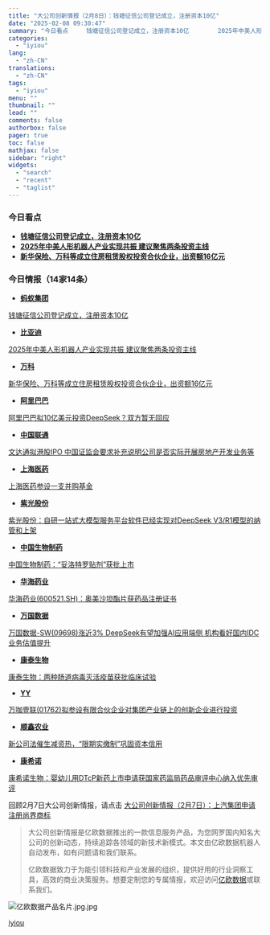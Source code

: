 ```yaml
---
title: "大公司创新情报（2月8日）：钱塘征信公司登记成立，注册资本10亿"
date: "2025-02-08 09:30:47"
summary: "今日看点     钱塘征信公司登记成立，注册资本10亿        2025年中美人形机器人产..."
categories:
  - "iyiou"
lang:
  - "zh-CN"
translations:
  - "zh-CN"
tags:
  - "iyiou"
menu: ""
thumbnail: ""
lead: ""
comments: false
authorbox: false
pager: true
toc: false
mathjax: false
sidebar: "right"
widgets:
  - "search"
  - "recent"
  - "taglist"
---
```


### 今日看点

* [**钱塘征信公司登记成立，注册资本10亿**](https://data.iyiou.com/intelligence/details/9b01b519fbe06b97b80b31cdf09f8a22?source=iyiou.dgs)
* [**2025年中美人形机器人产业实现共振 建议聚焦两条投资主线**](https://data.iyiou.com/intelligence/details/4ca754802708cc3492b7d76b5b8f32f6?source=iyiou.dgs)
* [**新华保险、万科等成立住房租赁股权投资合伙企业，出资额16亿元**](https://data.iyiou.com/intelligence/details/0a9bdac270136319263f2dfa88d0cd9f?source=iyiou.dgs)

  


### 今日情报（14家14条）

* **[蚂蚁集团](https://data.iyiou.com/company/details/488c459718bb9a750996affabf599189/profile?source=iyiou.dgs)**

[钱塘征信公司登记成立，注册资本10亿](https://data.iyiou.com/intelligence/details/9b01b519fbe06b97b80b31cdf09f8a22?source=iyiou.dgs)

* **[比亚迪](https://data.iyiou.com/company/details/d7ed6785447a172e229f2ee8abfadf4f/profile?source=iyiou.dgs)**

 [2025年中美人形机器人产业实现共振 建议聚焦两条投资主线](https://data.iyiou.com/intelligence/details/4ca754802708cc3492b7d76b5b8f32f6?source=iyiou.dgs)

* **[万科](https://data.iyiou.com/company/details/bc8679b560d7082ed571264284333196/profile?source=iyiou.dgs)**

[新华保险、万科等成立住房租赁股权投资合伙企业，出资额16亿元](https://data.iyiou.com/intelligence/details/0a9bdac270136319263f2dfa88d0cd9f?source=iyiou.dgs)

* **[阿里巴巴](https://data.iyiou.com/company/details/463f19d5f3476dd5ec65bfd48ca61223/profile?source=iyiou.dgs)**

[阿里巴巴拟10亿美元投资DeepSeek？双方暂无回应](https://data.iyiou.com/intelligence/details/ae1564d21e9d7a9378b4d3895ad78dc0?source=iyiou.dgs)

* **[中国联通](https://data.iyiou.com/company/details/f95ce8317b68d8b5ec79af35c6abf9d9/profile?source=iyiou.dgs)**

 [文达通拟港股IPO 中国证监会要求补充说明公司是否实际开展房地产开发业务等](https://data.iyiou.com/intelligence/details/46bb3b3296b1b4c380b8a1a16d4fc971?source=iyiou.dgs)

* **[上海医药](https://data.iyiou.com/company/details/79cf476230ba57b997568e5157f3c0cc/profile?source=iyiou.dgs)**

[上海医药参设一支并购基金](https://data.iyiou.com/intelligence/details/fd839b004c6fc60924e06f00b21a3b54?source=iyiou.dgs)

* **[紫光股份](https://data.iyiou.com/company/details/20ad35b7b9d72b6a519b5277c915da51/profile?source=iyiou.dgs)**

[紫光股份：自研一站式大模型服务平台软件已经实现对DeepSeek V3/R1模型的纳管和上架](https://data.iyiou.com/intelligence/details/bcb38d0f2f43bc5dedee7eff870a93a2?source=iyiou.dgs)

* **[中国生物制药](https://data.iyiou.com/company/details/2037d8f669ceb881fdb760f24e603c29/profile?source=iyiou.dgs)**

[中国生物制药：“妥洛特罗贴剂”获批上市](https://data.iyiou.com/intelligence/details/6862e68c7455e2b8a5aba95fd173f6f9?source=iyiou.dgs)

* **[华海药业](https://data.iyiou.com/company/details/ebc8bca9a86dfdd1e79cd51575767af3/profile?source=iyiou.dgs)**

[华海药业(600521.SH)：奥美沙坦酯片获药品注册证书](https://data.iyiou.com/intelligence/details/a12b663b56398e58a4f56fd63babfeb5?source=iyiou.dgs)

* **[万国数据](https://data.iyiou.com/company/details/b5fd6aba436670566e19ab3bf93e9dbe/profile?source=iyiou.dgs)**

 [万国数据-SW(09698)涨近3% DeepSeek有望加强AI应用端侧 机构看好国内IDC业务估值提升](https://data.iyiou.com/intelligence/details/59ccc8f74a247e18c6b648ce0be32689?source=iyiou.dgs)

* **[康泰生物](https://data.iyiou.com/company/details/f96408e8f413b650a0562bfc8f2dae6d/profile?source=iyiou.dgs)**

[康泰生物：两种肠道病毒灭活疫苗获批临床试验](https://data.iyiou.com/intelligence/details/2e312671543f3034223898fda4bd504b?source=iyiou.dgs)

* **[YY](https://data.iyiou.com/company/details/ce8d496c916be5bfeed1779aa8047de3/profile?source=iyiou.dgs)**

[万咖壹联(01762)拟参设有限合伙企业对集团产业链上的创新企业进行投资](https://data.iyiou.com/intelligence/details/5fb5e6f22033b7353e3ade23da809423?source=iyiou.dgs)

* **[顺鑫农业](https://data.iyiou.com/company/details/739ffca901fa7c3ab88a7d0fd09bdaf0/profile?source=iyiou.dgs)**

[新公司法催生减资热，“限期实缴制”巩固资本信用](https://data.iyiou.com/intelligence/details/9f61fa3e2ada6530bdb84edd0dfce7b4?source=iyiou.dgs)

* **[康希诺](https://data.iyiou.com/company/details/c10f72064f050ad031d63689560eef02/profile?source=iyiou.dgs)**

[康希诺生物：婴幼儿用DTcP新药上市申请获国家药监局药品审评中心纳入优先审评](https://data.iyiou.com/intelligence/details/e7c863736fe37c63b0e6b6a5afb58918?source=iyiou.dgs)

回顾2月7日大公司创新情报，请点击
[大公司创新情报（2月7日）：上汽集团申请注册尚界商标](https://www.iyiou.com/news/202502071089661)

> 大公司创新情报是亿欧数据推出的一款信息服务产品，为您网罗国内知名大公司的创新动态，持续追踪各领域的新技术新模式。本文由亿欧数据机器人自动发布，如有问题请和我们联系。
> 
> 亿欧数据致力于为能引领科技和产业发展的组织，提供好用的行业洞察工具，高效的商业决策服务。想要定制您的专属情报，欢迎访问[亿欧数据](https://data.iyiou.com/intelligence?source=iyiou.dgs)或联系我们。

  


![亿欧数据产品名片.jpg.jpg](https://diting-hetu.iyiou.com/16378401191474.jpg "16378401191474.jpg")

[iyiou](https://www.iyiou.com/data/202502081089727)
